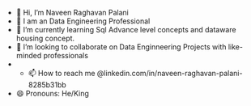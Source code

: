 - 👋 Hi, I’m Naveen Raghavan Palani
- 👀 I am an Data Engineering Professional
- 🌱 I’m currently learning Sql Advance level concepts and dataware housing concept.
- 💞️ I’m looking to collaborate on Data Enginneering Projects with like-minded professionals
- - 📫 How to reach me @linkedin.com/in/naveen-raghavan-palani-8285b31bb
- 😄 Pronouns: He/King

